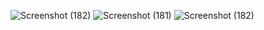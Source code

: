 ![Screenshot (182)](https://github.com/user-attachments/assets/1d96f7dc-cd2a-4fe3-81ad-dae33c26978a)
![Screenshot (181)](https://github.com/user-attachments/assets/3a883e90-1fb4-4053-b802-672d237492a2)
![Screenshot (182)](https://github.com/user-attachments/assets/e59bf596-9dc4-420c-b5cd-42e108f6dc79)
